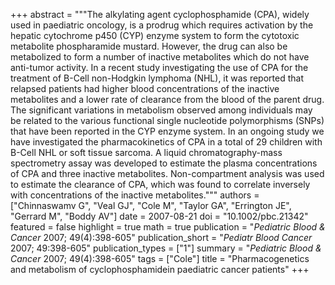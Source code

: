 +++
abstract = """The alkylating agent cyclophosphamide (CPA), widely used in paediatric oncology, is
a prodrug which requires activation by the hepatic cytochrome p450 (CYP) enzyme
system to form the cytotoxic metabolite phospharamide mustard. However, the drug
can also be metabolized to form a number of inactive metabolites which do not have
anti-tumor activity. In a recent study investigating the use of CPA for the treatment of
B-Cell non-Hodgkin lymphoma (NHL), it was reported that relapsed patients had
higher blood concentrations of the inactive metabolites and a lower rate of clearance
from the blood of the parent drug. The significant variations in metabolism observed
among individuals may be related to the various functional single nucleotide
polymorphisms (SNPs) that have been reported in the CYP enzyme system. In an
ongoing study we have investigated the pharmacokinetics of CPA in a total of
29 children with B-Cell NHL or soft tissue sarcoma. A liquid chromatography-mass
spectrometry assay was developed to estimate the plasma concentrations of CPA and
three inactive metabolites. Non-compartment analysis was used to estimate the
clearance of CPA, which was found to correlate inversely with concentrations of the
inactive metabolites."""
authors = ["Chinnaswamv G", "Veal GJ", "Cole M", "Taylor GA", "Errington JE", "Gerrard M", "Boddy AV"]
date = 2007-08-21
doi = "10.1002/pbc.21342"
featured = false
highlight = true
math = true
publication = "*Pediatric Blood & Cancer* 2007; 49(4):398-605"
publication_short = "*Pediatr Blood Cancer* 2007; 49:398-605"
publication_types = ["1"]
summary = "*Pediatric Blood & Cancer* 2007; 49(4):398-605"
tags = ["Cole"]
title = "Pharmacogenetics and metabolism of cyclophosphamidein paediatric cancer patients"
+++
